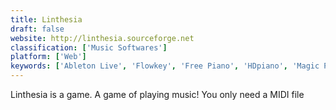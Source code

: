 ```yaml
---
title: Linthesia
draft: false 
website: http://linthesia.sourceforge.net
classification: ['Music Softwares']
platform: ['Web']
keywords: ['Ableton Live', 'Flowkey', 'Free Piano', 'HDpiano', 'Magic Piano', 'Mini Piano', 'Musicope', 'Perfect Piano', 'Perfect Piano Player 3D', 'Piano Flight', 'Piano From Above', 'Piano Marvel', 'Piano Terrazzo', 'Piano Time', 'Pianu', 'Playground Sessions', 'ReLoop Loop Sequencer', 'Rosegarden', 'Sibelius', 'Simplesynth', 'Simply Piano', 'Skoove', 'Synthesia']
---
```

Linthesia is a game. A game of playing music! You only need a MIDI file
